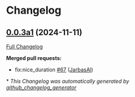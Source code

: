 # Changelog

## [0.0.3a1](https://github.com/OpenVoiceOS/ovos-date-parser/tree/0.0.3a1) (2024-11-11)

[Full Changelog](https://github.com/OpenVoiceOS/ovos-date-parser/compare/0.0.2...0.0.3a1)

**Merged pull requests:**

- fix:nice\_duration [\#67](https://github.com/OpenVoiceOS/ovos-date-parser/pull/67) ([JarbasAl](https://github.com/JarbasAl))



\* *This Changelog was automatically generated by [github_changelog_generator](https://github.com/github-changelog-generator/github-changelog-generator)*
